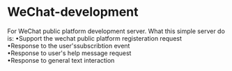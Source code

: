 # WeChat-development
For WeChat public platform development server.
What this simple server do is:
  •Support the wechat public platform registeration request  
  •Response to the user'ssubscribtion event  
  •Response to user's help message request  
  •Response to general text interaction

